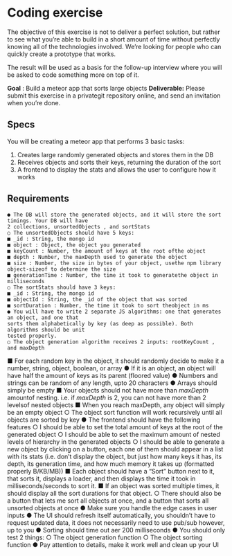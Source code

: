 # Coding exercise

The objective of this exercise is not to deliver a perfect solution, but rather to see what you’re
able to build in a short amount of time without perfectly knowing all of the technologies
involved. We’re looking for people who can quickly create a prototype that works.

The result will be used as a basis for the follow-up interview where you will be asked to code
something more on top of it.

**Goal** : Build a meteor app that sorts large objects
**Deliverable:** Please submit this exercise in a privategit repository online, and send an invitation
when youʼre done.

## Specs

You will be creating a meteor app that performs 3 basic tasks:

1. Creates large randomly generated objects and stores them in the DB
2. Receives objects and sorts their keys, returning the duration of the sort
3. A frontend to display the stats and allows the user to configure how it works

## Requirements

```
● The DB will store the generated objects, and it will store the sort timings. Your DB will have
2 collections, unsortedObjects , and sortStats
○ The unsortedObjects should have 5 keys:
■ _id : String, the mongo id
■ object : Object, the object you generated
■ keyCount : Number, the amount of keys at the root ofthe object
■ depth : Number, the maxDepth used to generate the object
■ size : Number, the size in bytes of your object, usethe npm library
object-sizeof to determine the size
■ generationTime : Number, the time it took to generatethe object in
milliseconds
○ The sortStats should have 3 keys:
■ _id : String, the mongo id
■ objectId : String, the _id of the object that was sorted
■ sortDuration : Number, the time it took to sort theobject in ms
● You will have to write 2 separate JS algorithms: one that generates an object, and one that
sorts them alphabetically by key (as deep as possible). Both algorithms should be unit
tested properly.
○ The object generation algorithm receives 2 inputs: rootKeyCount , and maxDepth
```

■ For each random key in the object, it should randomly decide to make it a
number, string, object, boolean, or array
● If it is an object, an object will have half the amount of keys as its
parent (floored value)
● Numbers and strings can be random of any length, upto 20
characters
● Arrays should simply be empty
■ Your objects should not have more than _maxDepth_ amountof nesting. i.e. if
_maxDepth_ is 2, you can not have more than 2 levelsof nested objects
■ When you reach maxDepth, any object will simply be an empty object
○ The object sort function will work recursively until all objects are sorted by key
● The frontend should have the following features
○ I should be able to set the total amount of keys at the root of the generated object
○ I should be able to set the maximum amount of nested levels of hierarchy in the
generated objects
○ I should be able to generate a new object by clicking on a button, each one of them
should appear in a list with its stats (i.e. donʼt display the object, but just how many
keys it has, its depth, its generation time, and how much memory it takes up
(formatted properly B/KB/MB))
■ Each object should have a “Sort” button next to it, that sorts it, displays a
loader, and then displays the time it took in milliseconds/seconds to sort it.
■ If an object was sorted multiple times, it should display all the sort
durations for that object.
○ There should also be a button that lets me sort all objects at once, and a button
that sorts all unsorted objects at once
● Make sure you handle the edge cases in user inputs
● The UI should refresh itself automatically, you shouldnʼt have to request updated data, it
does not necessarily need to use pub/sub however, up to you
● Sorting should time out aer 200 milliseconds
● You should only test 2 things:
○ The object generation function
○ The object sorting function
● Pay attention to details, make it work well and clean up your UI

